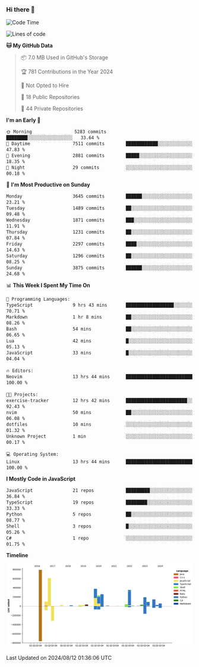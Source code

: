 ### Hi there 👋

<!--
**Clumsy-Coder/Clumsy-Coder** is a ✨ _special_ ✨ repository because its `README.md` (this file) appears on your GitHub profile.

Here are some ideas to get you started:

- 🔭 I’m currently working on ...
- 🌱 I’m currently learning ...
- 👯 I’m looking to collaborate on ...
- 🤔 I’m looking for help with ...
- 💬 Ask me about ...
- 📫 How to reach me: ...
- 😄 Pronouns: ...
- ⚡ Fun fact: ...
-->

<!-- anmol098/waka-readme-stats -->
<!--START_SECTION:waka-->
![Code Time](http://img.shields.io/badge/Code%20Time-855%20hrs%2039%20mins-blue)

![Lines of code](https://img.shields.io/badge/From%20Hello%20World%20I%27ve%20Written-3.4%20million%20lines%20of%20code-blue)

**🐱 My GitHub Data** 

> 📦 7.0 MB Used in GitHub's Storage 
 > 
> 🏆 781 Contributions in the Year 2024
 > 
> 🚫 Not Opted to Hire
 > 
> 📜 18 Public Repositories 
 > 
> 🔑 44 Private Repositories 
 > 
**I'm an Early 🐤** 

```text
🌞 Morning                5283 commits        ████████░░░░░░░░░░░░░░░░░   33.64 % 
🌆 Daytime                7511 commits        ████████████░░░░░░░░░░░░░   47.83 % 
🌃 Evening                2881 commits        █████░░░░░░░░░░░░░░░░░░░░   18.35 % 
🌙 Night                  29 commits          ░░░░░░░░░░░░░░░░░░░░░░░░░   00.18 % 
```
📅 **I'm Most Productive on Sunday** 

```text
Monday                   3645 commits        ██████░░░░░░░░░░░░░░░░░░░   23.21 % 
Tuesday                  1489 commits        ██░░░░░░░░░░░░░░░░░░░░░░░   09.48 % 
Wednesday                1871 commits        ███░░░░░░░░░░░░░░░░░░░░░░   11.91 % 
Thursday                 1231 commits        ██░░░░░░░░░░░░░░░░░░░░░░░   07.84 % 
Friday                   2297 commits        ████░░░░░░░░░░░░░░░░░░░░░   14.63 % 
Saturday                 1296 commits        ██░░░░░░░░░░░░░░░░░░░░░░░   08.25 % 
Sunday                   3875 commits        ██████░░░░░░░░░░░░░░░░░░░   24.68 % 
```


📊 **This Week I Spent My Time On** 

```text
💬 Programming Languages: 
TypeScript               9 hrs 43 mins       ██████████████████░░░░░░░   70.71 % 
Markdown                 1 hr 8 mins         ██░░░░░░░░░░░░░░░░░░░░░░░   08.26 % 
Bash                     54 mins             ██░░░░░░░░░░░░░░░░░░░░░░░   06.65 % 
Lua                      42 mins             █░░░░░░░░░░░░░░░░░░░░░░░░   05.13 % 
JavaScript               33 mins             █░░░░░░░░░░░░░░░░░░░░░░░░   04.04 % 

🔥 Editors: 
Neovim                   13 hrs 44 mins      █████████████████████████   100.00 % 

🐱‍💻 Projects: 
exercise-tracker         12 hrs 42 mins      ███████████████████████░░   92.43 % 
nvim                     50 mins             ██░░░░░░░░░░░░░░░░░░░░░░░   06.08 % 
dotfiles                 10 mins             ░░░░░░░░░░░░░░░░░░░░░░░░░   01.32 % 
Unknown Project          1 min               ░░░░░░░░░░░░░░░░░░░░░░░░░   00.17 % 

💻 Operating System: 
Linux                    13 hrs 44 mins      █████████████████████████   100.00 % 
```

**I Mostly Code in JavaScript** 

```text
JavaScript               21 repos            █████████░░░░░░░░░░░░░░░░   36.84 % 
TypeScript               19 repos            ████████░░░░░░░░░░░░░░░░░   33.33 % 
Python                   5 repos             ██░░░░░░░░░░░░░░░░░░░░░░░   08.77 % 
Shell                    3 repos             █░░░░░░░░░░░░░░░░░░░░░░░░   05.26 % 
C#                       1 repo              ░░░░░░░░░░░░░░░░░░░░░░░░░   01.75 % 
```



**Timeline**

![Lines of Code chart](https://raw.githubusercontent.com/Clumsy-Coder/Clumsy-Coder/main/assets/bar_graph.png)


 Last Updated on 2024/08/12 01:36:06 UTC
<!--END_SECTION:waka-->
